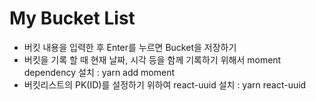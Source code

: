 # My Bucket List

- 버킷 내용을 입력한 후 Enter를 누르면 Bucket을 저장하기
- 버킷을 기록 할 때 현재 날짜, 시각 등을 함께 기록하기 위해서 moment dependency 설치 : yarn add moment
- 버킷리스트의 PK(ID)를 설정하기 위하여 react-uuid 설치 : yarn react-uuid
